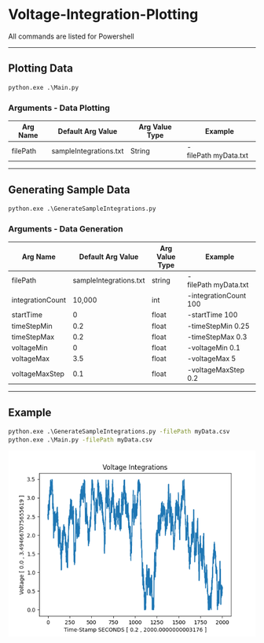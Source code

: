 # Voltage-Integration-Plotting

All commands are listed for Powershell

---

## **Plotting Data**

```cmd
python.exe .\Main.py
```

### **Arguments - Data Plotting**

| Arg Name | Default Arg Value      | Arg Value Type | Example               |
| -------- | ---------------------- | -------------- | --------------------- |
| filePath | sampleIntegrations.txt | String         | -filePath myData.txt |

---

## **Generating Sample Data**

```cmd
python.exe .\GenerateSampleIntegrations.py
```

### **Arguments - Data Generation**

| Arg Name         | Default Arg Value      | Arg Value Type | Example               |
| ---------------- | ---------------------- | -------------- | --------------------- |
| filePath         | sampleIntegrations.txt | string         | -filePath myData.txt |
| integrationCount | 10,000                 | int            | -integrationCount 100 |
| startTime        | 0                      | float          | -startTime 100        |
| timeStepMin      | 0.2                    | float          | -timeStepMin 0.25     |
| timeStepMax      | 0.2                    | float          | -timeStepMax 0.3     |
| voltageMin       | 0                      | float          | -voltageMin 0.1       |
| voltageMax       | 3.5                    | float          | -voltageMax 5         |
| voltageMaxStep   | 0.1                    | float          | -voltageMaxStep 0.2   |

---

## **Example**

```cmd
python.exe .\GenerateSampleIntegrations.py -filePath myData.csv
python.exe .\Main.py -filePath myData.csv
```

![Plot of Generated Sample Data](./Figure_1.png "Plot of Generated Sample Data")
